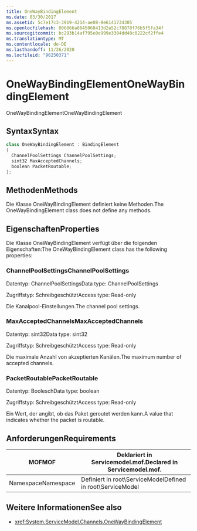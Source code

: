 ```yaml
---
title: OneWayBindingElement
ms.date: 03/30/2017
ms.assetid: 5c7e17c3-39b9-4214-ae08-9e6141734305
ms.openlocfilehash: 806066a8845068413d2a52c78878f76b5f5fa34f
ms.sourcegitcommit: bc293b14af795e0e999e3304dd40c0222cf2ffe4
ms.translationtype: MT
ms.contentlocale: de-DE
ms.lasthandoff: 11/26/2020
ms.locfileid: "96250371"
---
```

# <a name="onewaybindingelement"></a><span data-ttu-id="7178e-102">OneWayBindingElement</span><span class="sxs-lookup"><span data-stu-id="7178e-102">OneWayBindingElement</span></span>

<span data-ttu-id="7178e-103">OneWayBindingElement</span><span class="sxs-lookup"><span data-stu-id="7178e-103">OneWayBindingElement</span></span>  
  
## <a name="syntax"></a><span data-ttu-id="7178e-104">Syntax</span><span class="sxs-lookup"><span data-stu-id="7178e-104">Syntax</span></span>  
  
```csharp
class OneWayBindingElement : BindingElement  
{  
  ChannelPoolSettings ChannelPoolSettings;  
  sint32 MaxAcceptedChannels;  
  boolean PacketRoutable;  
};  
```  
  
## <a name="methods"></a><span data-ttu-id="7178e-105">Methoden</span><span class="sxs-lookup"><span data-stu-id="7178e-105">Methods</span></span>  

 <span data-ttu-id="7178e-106">Die Klasse OneWayBindingElement definiert keine Methoden.</span><span class="sxs-lookup"><span data-stu-id="7178e-106">The OneWayBindingElement class does not define any methods.</span></span>  
  
## <a name="properties"></a><span data-ttu-id="7178e-107">Eigenschaften</span><span class="sxs-lookup"><span data-stu-id="7178e-107">Properties</span></span>  

 <span data-ttu-id="7178e-108">Die Klasse OneWayBindingElement verfügt über die folgenden Eigenschaften:</span><span class="sxs-lookup"><span data-stu-id="7178e-108">The OneWayBindingElement class has the following properties:</span></span>  
  
### <a name="channelpoolsettings"></a><span data-ttu-id="7178e-109">ChannelPoolSettings</span><span class="sxs-lookup"><span data-stu-id="7178e-109">ChannelPoolSettings</span></span>  

 <span data-ttu-id="7178e-110">Datentyp: ChannelPoolSettings</span><span class="sxs-lookup"><span data-stu-id="7178e-110">Data type: ChannelPoolSettings</span></span>  
  
 <span data-ttu-id="7178e-111">Zugriffstyp: Schreibgeschützt</span><span class="sxs-lookup"><span data-stu-id="7178e-111">Access type: Read-only</span></span>  
  
 <span data-ttu-id="7178e-112">Die Kanalpool-Einstellungen.</span><span class="sxs-lookup"><span data-stu-id="7178e-112">The channel pool settings.</span></span>  
  
### <a name="maxacceptedchannels"></a><span data-ttu-id="7178e-113">MaxAcceptedChannels</span><span class="sxs-lookup"><span data-stu-id="7178e-113">MaxAcceptedChannels</span></span>  

 <span data-ttu-id="7178e-114">Datentyp: sint32</span><span class="sxs-lookup"><span data-stu-id="7178e-114">Data type: sint32</span></span>  
  
 <span data-ttu-id="7178e-115">Zugriffstyp: Schreibgeschützt</span><span class="sxs-lookup"><span data-stu-id="7178e-115">Access type: Read-only</span></span>  
  
 <span data-ttu-id="7178e-116">Die maximale Anzahl von akzeptierten Kanälen.</span><span class="sxs-lookup"><span data-stu-id="7178e-116">The maximum number of accepted channels.</span></span>  
  
### <a name="packetroutable"></a><span data-ttu-id="7178e-117">PacketRoutable</span><span class="sxs-lookup"><span data-stu-id="7178e-117">PacketRoutable</span></span>  

 <span data-ttu-id="7178e-118">Datentyp: Boolesch</span><span class="sxs-lookup"><span data-stu-id="7178e-118">Data type: boolean</span></span>  
  
 <span data-ttu-id="7178e-119">Zugriffstyp: Schreibgeschützt</span><span class="sxs-lookup"><span data-stu-id="7178e-119">Access type: Read-only</span></span>  
  
 <span data-ttu-id="7178e-120">Ein Wert, der angibt, ob das Paket geroutet werden kann.</span><span class="sxs-lookup"><span data-stu-id="7178e-120">A value that indicates whether the packet is routable.</span></span>  
  
## <a name="requirements"></a><span data-ttu-id="7178e-121">Anforderungen</span><span class="sxs-lookup"><span data-stu-id="7178e-121">Requirements</span></span>  
  
|<span data-ttu-id="7178e-122">MOF</span><span class="sxs-lookup"><span data-stu-id="7178e-122">MOF</span></span>|<span data-ttu-id="7178e-123">Deklariert in Servicemodel.mof.</span><span class="sxs-lookup"><span data-stu-id="7178e-123">Declared in Servicemodel.mof.</span></span>|  
|---------|-----------------------------------|  
|<span data-ttu-id="7178e-124">Namespace</span><span class="sxs-lookup"><span data-stu-id="7178e-124">Namespace</span></span>|<span data-ttu-id="7178e-125">Definiert in root\ServiceModel</span><span class="sxs-lookup"><span data-stu-id="7178e-125">Defined in root\ServiceModel</span></span>|  
  
## <a name="see-also"></a><span data-ttu-id="7178e-126">Weitere Informationen</span><span class="sxs-lookup"><span data-stu-id="7178e-126">See also</span></span>

- <xref:System.ServiceModel.Channels.OneWayBindingElement>
